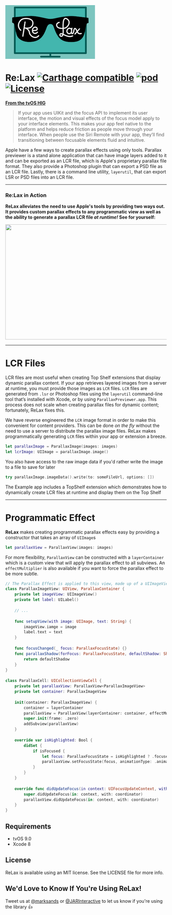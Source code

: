 ![icon](icon.png)

# Re:Lax [![Carthage compatible](https://img.shields.io/badge/Carthage-compatible-4BC51D.svg?style=flat)](https://github.com/Carthage/Carthage) [![pod](https://img.shields.io/cocoapods/v/ReLax.svg)](https://cocoapods.org/?q=ReLax) [![License](https://img.shields.io/badge/license-MIT-blue.svg)](https://choosealicense.com/licenses/mit/)


[**From the tvOS HIG**](https://developer.apple.com/tvos/human-interface-guidelines/user-interaction/)

>  If your app uses UIKit and the focus API to implement its user interface, the motion and visual effects of the focus model apply to your interface elements. This makes your app feel native to the platform and helps reduce friction as people move through your interface. When people use the Siri Remote with your app, they’ll find transitioning between focusable elements fluid and intuitive.

Apple have a few ways to create parallax effects using only tools. Parallax previewer is a stand alone application that can have image layers added to it and can be exported as an LCR file, which is Apple's proprietary parallax file format. They also provide a Photoshop plugin that can export a PSD file as an LCR file. Lastly, there is a command line utility, `layerutil`, that can export LSR or PSD files into an LCR file.

---

### Re:Lax in Action

**ReLax alleviates the need to use Apple's tools by providing two ways out. It provides custom parallax effects to any programmatic view as well as the ability to generate a parallax LCR file _at runtime!_ See for yourself:**

<p align="center">
  <img src="demo.gif" width="640" height="360" />
</p>

---

# LCR Files

LCR files are most useful when creating Top Shelf extensions that display dynamic parallax content. If your app retrieves layered images from a server at runtime, you must provide those images as `LCR` files. `LCR` files are generated from `.lsr` or Photoshop files using the `layerutil` command-line tool that’s installed with Xcode, or by using `ParallaxPreviewer.app`. This process does not scale when creating parallax files for dynamic content; fortunately, ReLax fixes this.

We have reverse engineered the `LCR` image format in order to make this convenient for content providers. This can be done _on the fly_ without the need to use a server to distribute the parallax image files. ReLax makes programmatically generating `LCR` files within your app or extension a breeze.

```swift
let parallaxImage = ParallaxImage(images: images)
let lcrImage: UIImage = parallaxImage.image()
```

You also have access to the raw image data if you'd rather write the image to a file to save for later

```swift
try parallaxImage.imageData().write(to: someFileUrl, options: [])
```

The Example app includes a TopShelf extension which demonstrates how to dynamically create LCR files at runtime and display them on the Top Shelf

---

# Programmatic Effect

**ReLax** makes creating programmatic parallax effects easy by providing a constructor that takes an array of `UIImage`s

```swift
let parallaxView = ParallaxView(images: images)
```

For more flexibility, `ParallaxView` can be constructed with a `layerContainer` which is a custom view that will apply the parallax effect to all subviews. An `effectMultiplier` is also available if you want to force the parallax effect to be more subtle.

```swift
// The Parallax Effect is applied to this view, made up of a UIImageView and a UILabel
class ParallaxImageView: UIView, ParallaxContainer {
    private let imageView: UIImageView()
    private let label: UILabel()

    // ...

    func setupView(with image: UIImage, text: String) {
        imageView.iamge = image
        label.text = text
    }

    func focusChanged(_ focus: ParallaxFocusState) {}
    func parallaxShadow(forFocus: ParallaxFocusState, defaultShadow: Shadow) -> Shadow? {
        return defaultShadow
    }
}

class ParallaxCell: UICollectionViewCell {
    private let parallaxView: ParallaxView<ParallaxImageView>
    private let container: ParallaxImageView

    init(container: ParallaxImageView) {
        container = layerContainer
        parallaxView = ParallaxView(layerContainer: container, effectMultiplier: 1.0)
        super.init(frame: .zero)
        addSubview(parallaxView)
    }

    override var isHighlighted: Bool {
        didSet {
            if isFocused {
                let focus: ParallaxFocusState = isHighlighted ? .focusedDepressed : .focused
                parallaxView.setFocusState(focus, animationType: .animated)
            }
        }
    }

    override func didUpdateFocus(in context: UIFocusUpdateContext, with coordinator: UIFocusAnimationCoordinator) {
        super.didUpdateFocus(in: context, with: coordinator)
        parallaxView.didUpdateFocus(in: context, with: coordinator)
    }
}
```

## Requirements

* tvOS 9.0
* Xcode 8

## License

ReLax is available using an MIT license. See the LICENSE file for more info.

## We'd Love to Know If You're Using ReLax!

Tweet us at [@marksands](https://twitter.com/marksands) or [@JARInteractive](https://twitter.com/JARInteractive) to let us know if you're using the library :+1:
